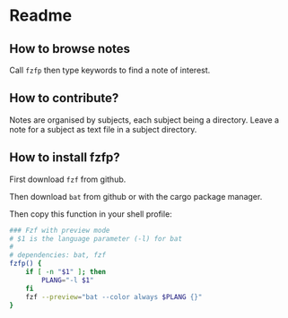 # Readme
## How to browse notes
Call `fzfp` then type keywords to find a note of interest.

## How to contribute?
Notes are organised by subjects, each subject being a directory.
Leave a note for a subject as text file in a subject directory.

## How to install fzfp?
First download `fzf` from github.

Then download `bat` from github or with the cargo package manager.

Then copy this function in your shell profile:
``` sh
### Fzf with preview mode
# $1 is the language parameter (-l) for bat
#
# dependencies: bat, fzf
fzfp() {
	if [ -n "$1" ]; then
		PLANG="-l $1"
	fi
	fzf --preview="bat --color always $PLANG {}"
}
```

